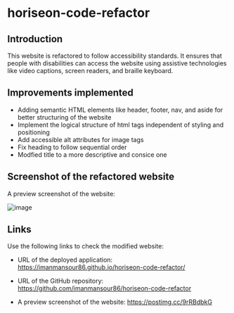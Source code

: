 # horiseon-code-refactor

## Introduction

This website is refactored to follow accessibility standards. It ensures that people with disabilities can access  the website using assistive technologies like video captions, screen readers, and braille keyboard.

## Improvements implemented

* Adding semantic HTML elements like header, footer, nav, and aside for better structuring of the website
* Implement the logical structure of html tags independent of styling and positioning
* Add accessible alt attributes for image tags
* Fix heading to follow sequential order
* Modfied title to a more descriptive and consice one


## Screenshot of the refactored website
A preview screenshot of the website:

![image](https://user-images.githubusercontent.com/47014539/146128412-422f3e9f-6be2-4dd3-820e-ff341b1c4af0.png)

## Links
Use the following links to check the modified website:

* URL of the deployed application:
https://imanmansour86.github.io/horiseon-code-refactor/

* URL of the GitHub repository: https://github.com/imanmansour86/horiseon-code-refactor

* A preview screenshot of the website: 
  https://postimg.cc/9rRBdbkG

